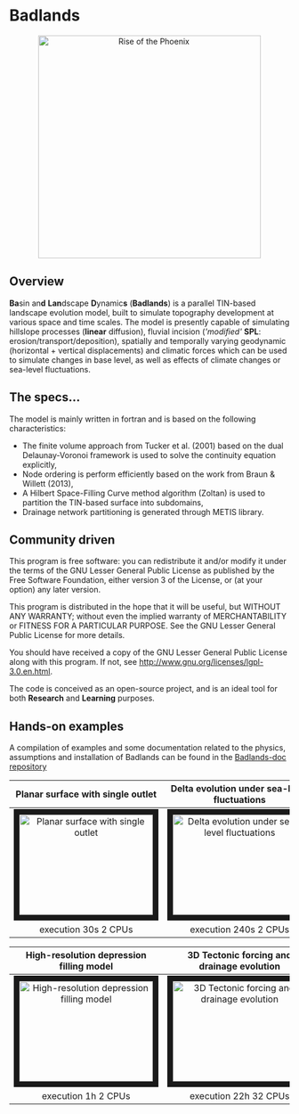 Badlands
=====

<div align="center">
    <img width=400 src="https://github.com/badlands-model/Badlands-doc/blob/master/figures/riseofthephoenix.png" alt="Rise of the Phoenix" title="Example of Landscape evolution with Badlands"</img>
</div>

## Overview

**Ba**sin an**d** **Lan**dscape **D**ynamic**s** (**Badlands**) is a parallel TIN-based landscape evolution model, built to simulate topography development at various space and time scales. The model is presently capable of simulating hillslope processes (**linear** diffusion), fluvial incision (*'modified'* **SPL**:  erosion/transport/deposition), spatially and temporally varying geodynamic (horizontal + vertical displacements) and climatic forces which can be used to simulate changes in base level, as well as effects of climate changes or sea-level fluctuations. 

## The specs...

The model is mainly written in fortran and is based on the following characteristics: 
* The finite volume approach from Tucker et al. (2001) based on the dual Delaunay-Voronoi framework is used to solve the continuity equation explicitly, 
* Node ordering is perform efficiently based on the work from Braun & Willett (2013),
* A Hilbert Space-Filling Curve method algorithm (Zoltan) is used to partition the TIN-based surface into subdomains,
* Drainage network partitioning is generated through METIS library. 

## Community driven

This program is free software: you can redistribute it and/or modify it under the terms of the GNU Lesser General Public License as published by the Free Software Foundation, either version 3 of the License, or (at your option) any later version.

This program is distributed in the hope that it will be useful, but WITHOUT ANY WARRANTY; without even the implied warranty of MERCHANTABILITY or FITNESS FOR A PARTICULAR PURPOSE.  See the GNU Lesser General Public License for more details.

You should have received a copy of the GNU Lesser General Public License along with this program.  If not, see <http://www.gnu.org/licenses/lgpl-3.0.en.html>.

The code is conceived as an open-source project, and is an ideal tool for both **Research** and **Learning** purposes.

## Hands-on examples

A compilation of examples and some documentation related to the physics, assumptions and installation of Badlands can be found in the <a href='https://github.com/badlands-model/Badlands-doc'>Badlands-doc repository<a/>


| Planar surface with single outlet| Delta evolution under sea-level fluctuations | Climatic forcing on drainage evolution| 
| :-------------: |:-------------:|:-------------:| 
| <a href="http://www.youtube.com/watch?feature=player_embedded&v=lORa_EPs15Y" target="_blank"><img src="http://img.youtube.com/vi/lORa_EPs15Y/0.jpg" alt="Planar surface with single outlet" width="240" height="180" border="10" /></a> | <a href="http://www.youtube.com/watch?feature=player_embedded&v=nX0EDM2-oTc" target="_blank"><img src="http://img.youtube.com/vi/nX0EDM2-oTc/0.jpg" alt="Delta evolution under sea-level fluctuations" width="240" height="180" border="10" /></a> | <a href="http://www.youtube.com/watch?feature=player_embedded&v=2ibm8I1GvT8" target="_blank"><img src="http://img.youtube.com/vi/2ibm8I1GvT8/0.jpg" alt="Climatic forcing on drainage evolution" width="240" height="180" border="10" /></a> |
| execution 30s 2 CPUs |execution 240s 2 CPUs|execution 620s 2 CPUs|

| High-resolution depression filling model | 3D Tectonic forcing and drainage evolution| Landscape evolution over continental scale | 
| :-------------: |:-------------:|:-------------:| 
| <a href="http://www.youtube.com/watch?feature=player_embedded&v=R16jZ2VT-ik" target="_blank"><img src="http://img.youtube.com/vi/R16jZ2VT-ik/0.jpg" alt="High-resolution depression filling model" width="240" height="180" border="10" /></a> | <a href="http://www.youtube.com/watch?feature=player_embedded&v=20Z92nnnpQY" target="_blank"><img src="http://img.youtube.com/vi/20Z92nnnpQY/0.jpg" alt="3D Tectonic forcing and drainage evolution" width="240" height="180" border="10" /></a> | <a href="http://www.youtube.com/watch?feature=player_embedded&v=ke2c9Ybb6LM" target="_blank"><img src="http://img.youtube.com/vi/ke2c9Ybb6LM/0.jpg" alt="Landscape evolution over continental scale" width="240" height="180" border="10" /></a> |
| execution 1h 2 CPUs |execution 22h 32 CPUs|execution 4h 16 CPUs|
